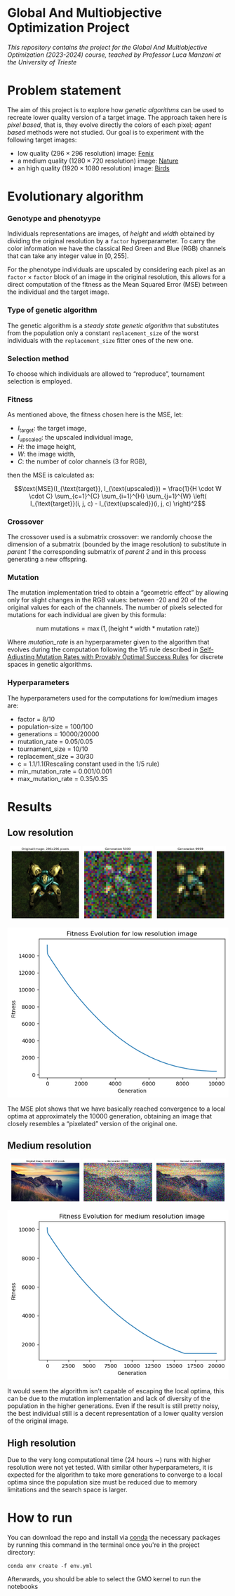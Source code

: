 # Global And Multiobjective Optimization Project
_This repository contains the project for the Global And Multiobjective Optimization (2023-2024) course, teached by Professor Luca Manzoni at the University of Trieste_

# Problem statement

The aim of this project is to explore how _genetic algorithms_  can be used 
to recreate lower quality version of a target image. The approach taken here is _pixel based_, that is, they evolve directly the colors of each pixel; _agent based_ methods were not studied. Our goal is to experiment with the following target images:
-  low quality  ($296 \times 296$ resolution) image: [Fenix](Notebooks/Images/FenixDragoon.png)
- a medium quality ($1280 \times 720$ resolution) image: [Nature](Notebooks/Images/nature.png) 
- an high quality ($1920 \times 1080$ resolution)  image: [Birds](Notebooks/Images/birds.png)

# Evolutionary algorithm

### Genotype and phenotyype

Individuals representations are images, of _height_ and _width_ obtained by dividing the original resolution by a $\mathtt{factor}$  hyperparameter. To carry the color information we have the classical Red Green and Blue (RGB) channels that can take any integer value in $[0,255]$.

For the phenotype individuals are upscaled by considering each pixel as an $\mathtt{factor}\times\mathtt{factor}$ block of an image in the original resolution, this allows for a direct computation of the fitness as the Mean Squared Error (MSE) between the individual and the target image.


### Type of genetic algorithm
The genetic algorithm is a _steady state  genetic algorithm_ that substitutes from the population only a constant `replacement_size` of the worst individuals  with the `replacement_size` fitter ones of the new one.

### Selection method
To choose which individuals are allowed to “reproduce”, tournament selection is employed.

### Fitness

As mentioned above, the fitness chosen here is the MSE, let:
- $I_{\text{target}}$: the target image,
- $I_{\text{upscaled}}$: the upscaled individual image,
- $H$: the image height,
- $W$: the image width,
- $C$: the number of color channels (3 for RGB),

then the MSE is calculated as:

$$\text{MSE}(I_{\text{target}}, I_{\text{upscaled}}) = \frac{1}{H \cdot W \cdot C} \sum_{c=1}^{C} \sum_{i=1}^{H} \sum_{j=1}^{W} \left( I_{\text{target}}(i, j, c) - I_{\text{upscaled}}(i, j, c) \right)^2$$

### Crossover

The crossover used is a submatrix crossover: we randomly choose the dimension of a submatrix (bounded by the image resolution) to substitute in _parent 1_ the corresponding submatrix of _parent 2_ and in this process generating a new offspring.

### Mutation

The mutation implementation tried to obtain a “geometric effect” by allowing only for slight changes in the RGB values: between -20 and 20 of the original values for each of the channels. The number of pixels selected for mutations for each individual are given by this formula:

$$\text{num mutations} = \max(1, (\text{height} * \text{width} * \text{mutation rate}))$$

Where _mutation\_rate_ is an hyperparameter given to the algorithm that evolves during the computation following the $1/5$ rule described in [Self-Adjusting Mutation Rates with Provably Optimal Success Rules](https://doi.org/10.1007/s00453-021-00854-3) for discrete spaces in genetic algorithms.

### Hyperparameters

The hyperparameters used for the computations for low/medium images are:

  - factor = 8/10
  - population-size = 100/100
  - generations = 10000/20000 
  - mutation_rate = 0.05/0.05
  - tournament_size = 10/10
  - replacement_size = 30/30
  - c = 1.1/1.1(Rescaling constant used in the 1/5 rule)
  - min_mutation_rate = 0.001/0.001
  - max_mutation_rate = 0.35/0.35

# Results

## Low resolution

<p align="center">
  <img src="Notebooks/Images/lowres/FenixDragoon_og.png" alt="Target image 296x296" width="32%" />
   <img src="Notebooks/Images/lowres/FenixDragoon_ind5000.png" alt="Individual after 5k gens" width ="32%"/>
  <img src="Notebooks/Images/lowres/FenixDragoon_bestind.png" alt="Best individual" width="32%" />
</p>

<p align = "center">
  <img src="Notebooks/Images/lowres/FenixDragoon_MSE.png" alt="MSE evolution for lowres ind">
</p>

The MSE plot shows that we have basically reached convergence to a local optima at approximately the $10000$ generation, obtaining an image that closely resembles a “pixelated” version of the original one.

## Medium resolution

<p align="center">
  <img src="Notebooks/Images/medres/nature_og.png" alt="Target image 296x296" width="32%" />
  <img src="Notebooks/Images/medres/nature_ind10k.png" alt="Individual after 7.5k gens" width="32%" />
  <img src="Notebooks/Images/medres/nature_bestind.png" alt="Best individual" width="32%" />
</p>

<p align = "center">
  <img src="Notebooks/Images/medres/nature_MSE.png" alt="MSE evolution for medres ind">
</p>

It would seem the algorithm isn't capable of escaping the local optima, this can be due to the mutation implementation and lack of diversity of the population in the higher generations. Even if the result is still pretty noisy, the best individual still is a decent representation of a lower quality version of the original image.

## High resolution

Due to the very long computational time (24 hours $\sim$) runs with higher resolution were not yet tested. With similar other hyperparameters, it is expected for the algorithm to take more generations to converge to a local optima since the population size must be reduced due to memory limitations and the search space is larger.


# How to run

You can download the repo and install via [conda](https://anaconda.org/anaconda/conda) the necessary packages by running this command in the terminal once you're in the project directory:

  ```
  conda env create -f env.yml
  ```
Afterwards, you should be able to select the GMO kernel to run the notebooks


